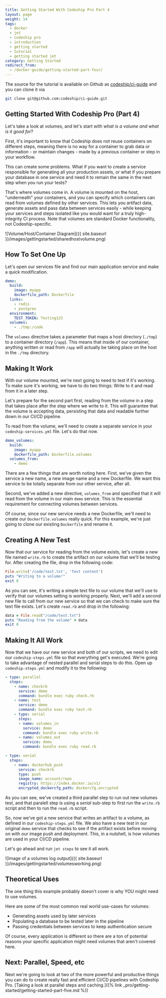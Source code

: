 ```yaml
---
title: Getting Started With Codeship Pro Part 4
layout: page
weight: 14
tags:
  - docker
  - jet
  - codeship pro  
  - introduction
  - getting started
  - tutorial
  - getting started jet
category: Getting Started
redirect_from:
  - /docker-guide/getting-started-part-four/
---
```


The source for the tutorial is available on Github as [codeship/ci-guide](https://github.com/codeship/ci-guide/) and you can clone it via

```bash
git clone git@github.com:codeship/ci-guide.git
```

## Getting Started With Codeship Pro (Part 4)

Let's take a look at volumes, and let's start with *what is a volume and what is it good for*?

First, it's important to know that Codeship does not reuse containers on different steps, meaning there is no way for a container to grab data or information - or maintain changes - made by a previous container or step in your workflow.

This can create some problems. What if you want to create a service responsible for generating all your production assets, or what if you prepare your database in one service and need it to remain the same in the next step when you run your tests?

That's where volumes come in. A volume is mounted on the host, "underneath" your containers, and you can specify which containers can read from volumes defined by other services. This lets you artifact data, generate assets and pass data between services easily - while keeping your services and steps isolated like you would want for a truly high-integrity CI process. Note that volumes are standard Docker functionality, not Codeship-specific.

![Volume/Host/Container Diagram]({{ site.baseurl }}/images/gettingstarted/sharedhostvolume.png)

## How To Set One Up

Let's open our services file and find our main application service and make a quick modification.

```yaml
demo:
  build:
    image: myapp
    dockerfile_path: Dockerfile
  links:
    - redis
    - postgres
  environment:
    TEST_TOKEN: Testing123
  volumes:
    - ./tmp:/code
```

The `volumes` directive takes a parameter that maps a host directory (`./tmp`) to a container directory (`/app`). This means that inside of our container, anything written or read from `/app` will actually be taking place on the host in the `./tmp` directory.

## Making It Work

With our volume mounted, we're next going to need to test if it's working. To make sure it's working, we have to do two things: Write to it and read from it in a later step.

Let's prepare for the second part first, reading from the volume in a step that takes place after the step where we write to it. This will guarantee that the volume is accepting data, persisting that data and readable further down in our CI/CD pipeline.

To read from the volume, we'll need to create a separate service in your `codeship-services.yml` file. Let's do that now.

```yaml
demo_volumes:
  build:
    image: myapp
    dockerfile_path: Dockerfile.volumes
  volumes_from:
    - demo
```

There are a few things that are worth noting here. First, we've given the service a new name, a new image name and a new Dockerfile. We want this service to be totally separate from our other service, after all.

Second, we've added a new directive, `volumes_from` and specified that it will read from the volume in our main `demo` service. This is the essential requirement for connecting volumes between services.

Of course, since our new service needs a new Dockerfile, we'll need to create our `Dockerfile.volumes` really quick. For this example, we're just going to clone our existing `Dockerfile` and rename it.

## Creating A New Test

Now that our service for reading from the volume exists, let's create a new file named `write.rb` to create the artifact on our volume that we'll be testing for. After creating the file, drop in the following code:

```ruby
File.write('/code/test.txt', 'Test content')
puts "Writing to a volume!"
exit 0
```

As you can see, it's writing a simple text file to our volume that we'll use to verify that our volumes setting is working properly. Next, we'll add a second new file to call from our new service so that we can check to make sure the text file exists. Let's create `read.rb` and drop in the following:

```ruby
data = File.read("/code/test.txt")
puts "Reading from the volume" + data
exit 0
```

## Making It All Work

Now that we have our new service and both of our scripts, we need to edit our `codeship-steps.yml` file so that everything get's executed. We're going to take advantage of nested parallel and serial steps to do this. Open up `codeship-steps.yml` and modify it to the following:

```yaml
- type: parallel
  steps:
    - name: checkrb
      service: demo
      command: bundle exec ruby check.rb
    - name: test
      service: demo
      command: bundle exec ruby test.rb
    - type: serial
      steps:
      - name: volumes_in
        service: demo
        command: bundle exec ruby write.rb
      - name: volumes_out
        service: demo
        command: bundle exec ruby read.rb

- type: serial
  steps:
    - name: dockerhub_push
      service: checkrb
      type: push
      image_name: account/repo
      registry: https://index.docker.io/v1/
      encrypted_dockercfg_path: dockercfg.encrypted
```

As you can see, we've created a third parallel step to run out new volumes test, and that paralell step is using a *serial* sub-step to first run the `write.rb` script and then to run the `read.rb` script.

So, now we've got a new service that writes an artifact to a volume, as defined in our `codeship-steps.yml` file. We also have a new test in our original `demo` service that checks to see if the artifact exists before moving on with our image push and deployment. This, in a nutshell, is how volumes are used in your CI/CD pipeline.

Let's go ahead and run `jet steps` to see it all work.

![Image of a volumes log output]({{ site.baseurl }}/images/gettingstarted/volumesworking.png)

## Theoretical Uses

The one thing this example probably doesn't cover is why YOU might need to use volumes.

Here are some of the most common real world use-cases for volumes:

* Generating assets used by later services
* Populating a database to be tested later in the pipeline
* Passing credentials between services to keep authentication secure

Of course, every application is different so there are a ton of potential reasons your specific application might need volumes that aren't covered here.

## Next: Parallel, Speed, etc

Next we're going to look at two of the more powerful and productive things you can do to create really fast and efficient CI/CD pipelines with Codeship Pro. [Taking a look at parallel steps and caching.]({% link _pro/getting-started/getting-started-part-five.md %})
